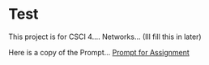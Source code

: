 # Test

This project is for CSCI 4.... Networks... (Ill fill this in later)

Here is a copy of the Prompt...
[Prompt for Assignment](Lab2-calendar.pdf)
